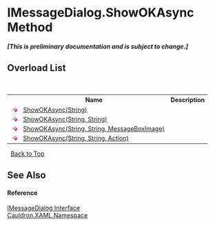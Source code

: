 # IMessageDialog.ShowOKAsync Method 
 _**\[This is preliminary documentation and is subject to change.\]**_


## Overload List
&nbsp;<table><tr><th></th><th>Name</th><th>Description</th></tr><tr><td>![Public method](media/pubmethod.gif "Public method")</td><td><a href="M_Cauldron_XAML_IMessageDialog_ShowOKAsync">ShowOKAsync(String)</a></td><td /></tr><tr><td>![Public method](media/pubmethod.gif "Public method")</td><td><a href="M_Cauldron_XAML_IMessageDialog_ShowOKAsync_1">ShowOKAsync(String, String)</a></td><td /></tr><tr><td>![Public method](media/pubmethod.gif "Public method")</td><td><a href="M_Cauldron_XAML_IMessageDialog_ShowOKAsync_2">ShowOKAsync(String, String, MessageBoxImage)</a></td><td /></tr><tr><td>![Public method](media/pubmethod.gif "Public method")</td><td><a href="M_Cauldron_XAML_IMessageDialog_ShowOKAsync_3">ShowOKAsync(String, String, Action)</a></td><td /></tr></table>&nbsp;
<a href="#imessagedialog.showokasync-method">Back to Top</a>

## See Also


#### Reference
<a href="T_Cauldron_XAML_IMessageDialog">IMessageDialog Interface</a><br /><a href="N_Cauldron_XAML">Cauldron.XAML Namespace</a><br />
